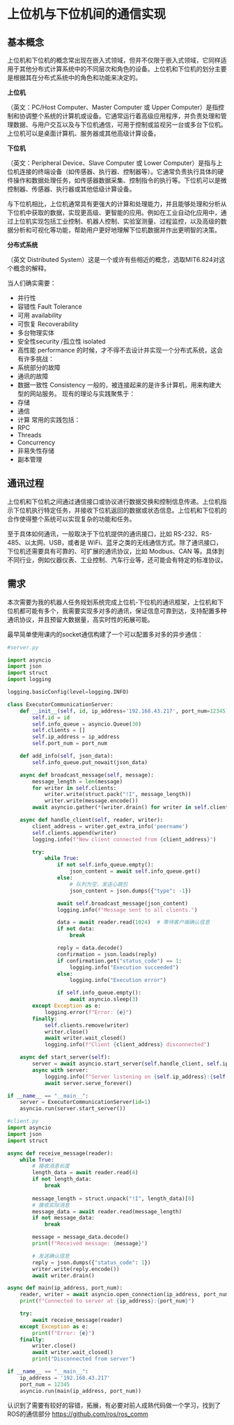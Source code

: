 # 上位机与下位机间的通信实现


## 基本概念

上位机和下位机的概念常出现在嵌入式领域，但并不仅限于嵌入式领域，它同样适用于其他分布式计算系统中的不同层次和角色的设备。上位机和下位机的划分主要是根据其在分布式系统中的角色和功能来决定的。

**上位机**

（英文：PC/Host Computer、Master Computer 或 Upper Computer）是指控制和协调整个系统的计算机或设备。它通常运行着高级应用程序，并负责处理和管理数据、与用户交互以及与下位机通信，可用于控制或监视另一台或多台下位机。上位机可以是桌面计算机、服务器或其他高级计算设备。

**下位机**

（英文：Peripheral Device、Slave Computer 或 Lower Computer）是指与上位机连接的终端设备（如传感器、执行器、控制器等）。它通常负责执行具体的硬件操作和数据处理任务，如传感器数据采集、控制指令的执行等。下位机可以是微控制器、传感器、执行器或其他低级计算设备。

与下位机相比，上位机通常具有更强大的计算和处理能力，并且能够处理和分析从下位机中获取的数据，实现更高级、更智能的应用。例如在工业自动化应用中，通过上位机实现包括工业控制、机器人控制、实验室测量、过程监控，以及高级的数据分析和可视化等功能，帮助用户更好地理解下位机数据并作出更明智的决策。

**分布式系统**

（英文 Distributed System）这是一个或许有些相近的概念，选取MIT6.824对这个概念的解释。

当人们确实需要：
- 并行性 
- 容错性 Fault Tolerance
 - 可用 availability
 - 可恢复 Recoverability
- 多台物理实体
- 安全性security /孤立性 isolated
- 高性能 performance
的时候，才不得不去设计并实现一个分布式系统，这会有许多挑战：
- 系统部分的故障
- 通讯的故障
- 数据一致性 Consistency
一般的，被连接起来的是许多计算机，用来构建大型的网站服务。
现有的理论与实践聚焦于：
- 存储
- 通信
- 计算
常用的实践包括：
- RPC
- Threads
- Concurrency
- 非易失性存储
- 副本管理



## 通讯过程
上位机和下位机之间通过通信接口或协议进行数据交换和控制信息传递。上位机指示下位机执行特定任务，并接收下位机返回的数据或状态信息。上位机和下位机的合作使得整个系统可以实现复杂的功能和任务。

至于具体如何通讯，一般取决于下位机提供的通讯接口，比如 RS-232、RS-485、以太网、USB，或者是 WiFi、蓝牙之类的无线通信方式。除了通讯接口，下位机还需要具有可靠的、可扩展的通讯协议，比如 Modbus、CAN 等。具体到不同行业，例如仪器仪表、工业控制、汽车行业等，还可能会有特定的标准协议。

## 需求
本次需要为我的机器人任务规划系统完成上位机-下位机的通讯框架，上位机和下位机都可能有多个，我需要实现多对多的通讯，保证信息可靠到达，支持配置多种通讯协议，并且预留大数据量，高实时性的拓展可能。

最早简单使用课内的socket通信构建了一个可以配置多对多的异步通信：
~~~py
#server.py

import asyncio
import json
import struct
import logging

logging.basicConfig(level=logging.INFO)

class ExecutorCommunicationServer:
    def __init__(self, id, ip_address='192.168.43.217', port_num=12345):
        self.id = id
        self.info_queue = asyncio.Queue(30)
        self.clients = []
        self.ip_address = ip_address
        self.port_num = port_num

    def add_info(self, json_data):
        self.info_queue.put_nowait(json_data)

    async def broadcast_message(self, message):
        message_length = len(message)
        for writer in self.clients:
            writer.write(struct.pack("!I", message_length))
            writer.write(message.encode())
        await asyncio.gather(*(writer.drain() for writer in self.clients))

    async def handle_client(self, reader, writer):
        client_address = writer.get_extra_info('peername')
        self.clients.append(writer)
        logging.info(f"New client connected from {client_address}")

        try:
            while True:
                if not self.info_queue.empty():
                    json_content = await self.info_queue.get()
                else:
                    # 队列为空，发送心跳包
                    json_content = json.dumps({"type": -1})

                await self.broadcast_message(json_content)
                logging.info(f"Message sent to all clients.")

                data = await reader.read(1024)  # 等待客户端确认信息
                if not data:
                    break

                reply = data.decode()
                confirmation = json.loads(reply)
                if confirmation.get("status_code") == 1:
                    logging.info("Execution succeeded")
                else:
                    logging.info("Execution error")

                if self.info_queue.empty():
                    await asyncio.sleep(3)
        except Exception as e:
            logging.error(f"Error: {e}")
        finally:
            self.clients.remove(writer)
            writer.close()
            await writer.wait_closed()
            logging.info(f"Client {client_address} disconnected")

    async def start_server(self):
        server = await asyncio.start_server(self.handle_client, self.ip_address, self.port_num)
        async with server:
            logging.info(f"Server listening on {self.ip_address}:{self.port_num}")
            await server.serve_forever()

if __name__ == "__main__":
    server = ExecutorCommunicationServer(id=1)
    asyncio.run(server.start_server())

~~~
~~~py
#client.py
import asyncio
import json
import struct

async def receive_message(reader):
    while True:
        # 接收消息长度
        length_data = await reader.read(4)
        if not length_data:
            break
        
        message_length = struct.unpack("!I", length_data)[0]
        # 接收实际消息
        message_data = await reader.read(message_length)
        if not message_data:
            break

        message = message_data.decode()
        print(f"Received message: {message}")

        # 发送确认信息
        reply = json.dumps({"status_code": 1})
        writer.write(reply.encode())
        await writer.drain()

async def main(ip_address, port_num):
    reader, writer = await asyncio.open_connection(ip_address, port_num)
    print(f"Connected to server at {ip_address}:{port_num}")

    try:
        await receive_message(reader)
    except Exception as e:
        print(f"Error: {e}")
    finally:
        writer.close()
        await writer.wait_closed()
        print("Disconnected from server")

if __name__ == "__main__":
    ip_address = '192.168.43.217'
    port_num = 12345
    asyncio.run(main(ip_address, port_num))

~~~
认识到了需要有较好的容错，拓展，有必要对前人成熟代码做一个学习，找到了ROS的通信部分 https://github.com/ros/ros_comm

